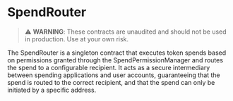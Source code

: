 # SpendRouter

> ⚠️ **WARNING**: These contracts are unaudited and should not be used in production. Use at your own risk.

The SpendRouter is a singleton contract that executes token spends based on permissions granted through the SpendPermissionManager and routes the spend to a configurable recipient. It acts as a secure intermediary between spending applications and user accounts, guaranteeing that the spend is routed to the correct recipient, and that the spend can only be initiated by a specific address.
